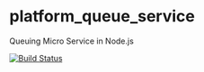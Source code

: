 # platform_queue_service
Queuing Micro Service in Node.js

[![Build Status](https://travis-ci.org/UKHomeOffice/platform_queue_service.svg)](https://travis-ci.org/UKHomeOffice/platform_queue_service)
